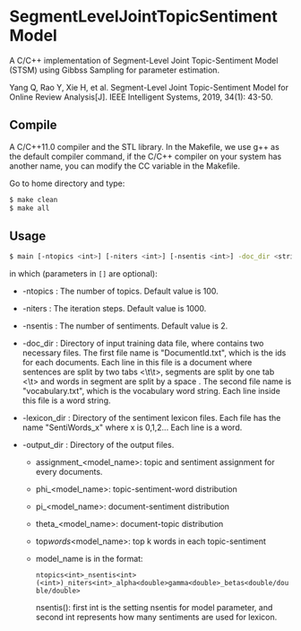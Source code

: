 # SegmentLevelJointTopicSentimentModel

A C/C++ implementation of Segment-Level Joint Topic-Sentiment Model (STSM) using Gibbss Sampling for parameter estimation. 

Yang Q, Rao Y, Xie H, et al. Segment-Level Joint Topic-Sentiment Model for Online Review Analysis[J]. IEEE Intelligent Systems, 2019, 34(1): 43-50.

## Compile

A C/C++11.0 compiler and the STL library. In the  Makefile, we use g++ as the default compiler command, if the C/C++ compiler on your system has another name, you can modify the CC variable in the Makefile.
	
Go to home directory and type:

```bash
$ make clean
$ make all
```

## Usage

```bash
$ main [-ntopics <int>] [-niters <int>] [-nsentis <int>] -doc_dir <string> -output_dir <string> [-lexicon_dir <string>]
```

in which (parameters in `[]` are optional):

+ -ntopics <int>:
  	The number of topics. Default value is 100.

+ -niters <int>:
  	The iteration steps. Default value is 1000.

+ -nsentis <int>:
  	The number of sentiments. Default value is 2.

+ -doc_dir <string>:
  	Directory of input training data file, where contains two necessary files. The first file name is "DocumentId.txt", which is the ids for each documents. Each line in this file is a document where sentences are split by two tabs <\t\t>, segments are split by one tab <\t> and words in segment are split by a space <space>. The second file name is "vocabulary.txt", which is the vocabulary word string. Each line inside this file is a word string.

+ -lexicon_dir <string>:
  	Directory of the sentiment lexicon files. Each file has the name "SentiWords_x" where x is 0,1,2... Each line is a word.

+ -output_dir <string>:
  	Directory of the output files. 

  + assignment_<model_name>: topic and sentiment assignment for every documents.

  + phi_<model_name>: topic-sentiment-word distribution

  + pi_<model_name>: document-sentiment distribution

  + theta_<model_name>: document-topic distribution

  + top<int>_words_<model_name>: top k words in each topic-sentiment

  + model_name is in the format: 

    `ntopics<int>_nsentis<int>(<int>)_niters<int>_alpha<double>gamma<double>_betas<double/double/double>`

    nsentis<int>(<int>): first int is the setting nsentis for model parameter, and second int represents how many sentiments are used for lexicon. 
